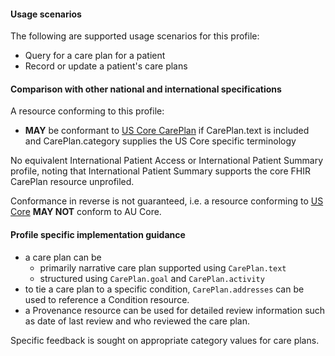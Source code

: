 #### Usage scenarios

The following are supported usage scenarios for this profile:

- Query for a care plan for a patient
- Record or update a patient's care plans


#### Comparison with other national and international specifications

A resource conforming to this profile:
- **MAY** be conformant to [US Core CarePlan](http://build.fhir.org/ig/HL7/US-Core/StructureDefinition-us-core-careplan.html) if CarePlan.text is included and CarePlan.category supplies the US Core specific terminology

No equivalent International Patient Access or International Patient Summary profile, noting that International Patient Summary supports the core FHIR CarePlan resource unprofiled.

Conformance in reverse is not guaranteed, i.e. a resource conforming to [US Core](http://hl7.org/fhir/us/core) **MAY NOT** conform to AU Core.


#### Profile specific implementation guidance
- a care plan can be
  - primarily narrative care plan supported using `CarePlan.text`
  - structured using `CarePlan.goal` and `CarePlan.activity`
- to tie a care plan to a specific condition, `CarePlan.addresses` can be used to reference a Condition resource.
- a Provenance resource can be used for detailed review information such as date of last review and who reviewed the care plan.

<p class="stu-note">Specific feedback is sought on appropriate category values for care plans.</p>
